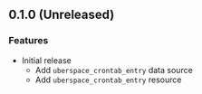 ## 0.1.0 (Unreleased)

### Features

- Initial release
    - Add `uberspace_crontab_entry` data source
    - Add `uberspace_crontab_entry` resource

